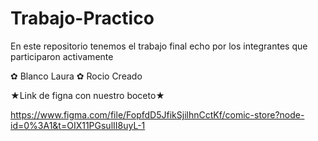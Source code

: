 # Trabajo-Practico
En este repositorio tenemos el trabajo final echo por los integrantes que participaron activamente

✿ Blanco Laura
✿ Rocio Creado


★Link de figna con nuestro boceto★

https://www.figma.com/file/FopfdD5JfikSjilhnCctKf/comic-store?node-id=0%3A1&t=OIX11PGsulII8uyL-1



